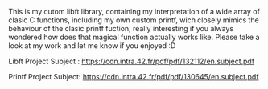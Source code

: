 This is my cutom libft library, containing my interpretation of a wide array of clasic C functions, including my own custom printf, wich closely mimics the behaviour of the clasic printf fuction, really interesting if you always wondered how does that magical function actually works like. Please take a look at my work and let me know if you enjoyed :D


Libft Project Subject : https://cdn.intra.42.fr/pdf/pdf/132112/en.subject.pdf

Printf Project Subject: https://cdn.intra.42.fr/pdf/pdf/130645/en.subject.pdf
